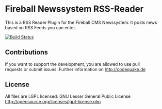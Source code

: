 Fireball Newssystem RSS-Reader
========================

This is a RSS Reader Plugin for the Fireball CMS Newssystem. It posts news based on RSS Feeds you can enter.

[![Build Status](https://travis-ci.org/codeQuake/Fireball-News-RSS-Reader.svg?branch=wcf2.1)](https://travis-ci.org/codeQuake/Fireball-News-RSS-Reader)

Contributions
----------------
If you want to support the development, you are allowed to use pull requests or submit issues. Further information on http://codequake.de


License
----------------
All files are LGPL licensed: GNU Lesser General Public License http://opensource.org/licenses/lgpl-license.php
